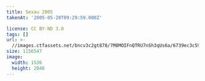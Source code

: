```yaml
---
title: Sexau 2005
takenAt: '2005-05-28T09:29:59.000Z'

license: CC BY-ND 3.0
tags: []
url: >-
  //images.ctfassets.net/bncv3c2gt878/7M8MOIFnQTRU7nSh3qUs6a/6739ec3c5972437df4a50cec61bda21e/sexau-2005_4560326880_o
size: 1156547
image:
  width: 1536
  height: 2048
---
```

